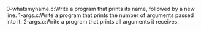 0-whatsmyname.c:Write a program that prints its name, followed by a new line.
1-args.c:Write a program that prints the number of arguments passed into it.
2-args.c:Write a program that prints all arguments it receives.
